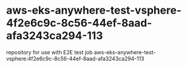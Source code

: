 # aws-eks-anywhere-test-vsphere-4f2e6c9c-8c56-44ef-8aad-afa3243ca294-113
repository for use with E2E test job aws-eks-anywhere-test-vsphere:4f2e6c9c-8c56-44ef-8aad-afa3243ca294-113
